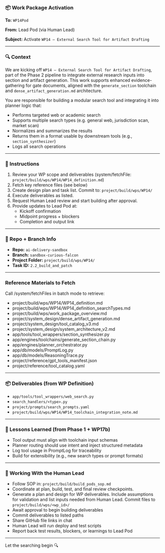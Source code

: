 ### 📦 Work Package Activation

**To:** `WP14Pod`

**From:** Lead Pod (via Human Lead)

**Subject:** Activate `WP14 – External Search Tool for Artifact Drafting`

---

### 🔍 Context
We are kicking off `WP14 – External Search Tool for Artifact Drafting`, part of the Phase 2 pipeline to integrate external research inputs into section and artifact generation. This work supports enhanced evidence-gathering for gate documents, aligned with the `generate_section` toolchain and `dense_artifact_generation.md` architecture.

You are responsible for building a modular search tool and integrating it into planner logic that:
- Performs targeted web or academic search
- Supports multiple search types (e.g. general web, jurisdiction scan, market scan)
- Normalizes and summarizes the results
- Returns them in a format usable by downstream tools (e.g., `section_synthesizer`)
- Logs all search operations

---

### 🗿 Instructions
1. Review your WP scope and deliverables (system/fetchFile: `project/build/wps/WP14/WP14_definition.md`)
2. Fetch key reference files (see below)
3. Create design plan and task list. Commit to: `project/build/wps/WP14/`
4. Execute deliverables as listed.
5. Request Human Lead review and start building after approval.
6. Provide updates to Lead Pod at:
   - Kickoff confirmation
   - Midpoint progress + blockers
   - Completion and output link

---

### 📂 Repo + Branch Info
- **Repo:** `ai-delivery-sandbox`
- **Branch:** `sandbox-curious-falcon`
- **Project Folder:** `project/build/wps/WP14/`
- **Task ID:** `2.2_build_and_patch`

---

### Reference Materials to Fetch
Call /system/fetchFiles in batch mode to retrieve:
- project/build/wps/WP14/WP14_definition.md
- project/build/wps/WP14/WP14_definition_searchTypes.md
- project/build/wps/work_package_overview.md
- project/system_design/dense_artifact_generation.md
- project/system_design/tool_catalog_v3.md
- project/system_design/system_architecture_v2.md
- app/tools/tool_wrappers/section_synthesizer.py
- app/engines/toolchains/generate_section_chain.py
- app/engines/planner_orchestrator.py
- app/db/models/PromptLog.py
- app/db/models/ReasoningTrace.py
- project/reference/gpt_tools_manifest.json
- project/reference/tool_catalog.yaml

---

### 📦 Deliverables (from WP Definition)
- `app/tools/tool_wrappers/web_search.py`
- `search_handlers/<type>.py`
- `project/prompts/search_prompts.yaml`
- `project/build/wps/WP14/WP14_toolchain_integration_note.md`

---

### 🧠 Lessons Learned (from Phase 1 + WP17b)
- Tool output must align with toolchain input schemas
- Planner routing should use intent and inject structured metadata
- Log tool usage in PromptLog for traceability
- Build for extensibility (e.g., new search types or prompt formats)

---

### 🚀 Working With the Human Lead
- Follow SOP in: `project/build/build_pods_sop.md`
- Coordinate at plan, build, test, and final review checkpoints.
- Generate a plan and design for WP deliverables. Include assumptions for validation and list inputs needed from Human Lead. Commit files to `project/build/wps/<wp_id>/`
- Await approval to begin building deliverables
- Commit deliverables to listed paths
- Share GitHub file links in chat
- Human Lead will run deploy and test scripts
- Report back test results, blockers, or learnings to Lead Pod

---

Let the searching begin 🔍